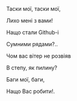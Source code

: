 ﻿Таски мої, таски мої,

Лихо мені з вами!


Нащо стали Github-i

Сумними рядами?..


Чом вас вітер не розвіяв

В степу, як пилину?




Баги мої, баги,

Нащо Вас робити!.




